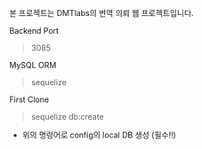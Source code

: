 본 프로젝트는 DMTlabs의 번역 의뢰 웹 프로젝트입니다.

Backend Port

>   3085


MySQL ORM

>   sequelize

First Clone

>   sequelize db:create

- 위의 명령어로 config의 local DB 생성 (필수!!)